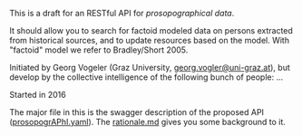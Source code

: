 This is a draft for an RESTful API for *prosopographical data*.

It should allow you to search for factoid modeled data on persons extracted from historical sources, and to update resources based on the model.
With "factoid" model we refer to Bradley/Short 2005.

Initiated by Georg Vogeler (Graz University, georg.vogler@uni-graz.at), but develop by the collective intelligence of the following bunch of people:
...

Started in 2016

The major file in this is the swagger description of the proposed API ([prosopogrAPhI.yaml](https://github.com/GVogeler/prosopogrAPhI/prosoprAPhI.yaml)). The [rationale.md](./blob/master/rationale.md) gives you some background to it.
